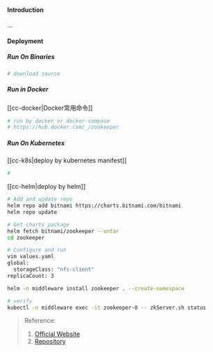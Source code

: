 #### Introduction
...


#### Deployment
##### Run On Binaries
```bash
# download source

```

##### Run in Docker
[[cc-docker|Docker常用命令]]
```bash
# run by docker or docker-compose
# https://hub.docker.com/_/zookeeper
```

##### Run On Kubernetes
[[cc-k8s|deploy by kubernetes manifest]]
```bash
# 
```

[[cc-helm|deploy by helm]]
```bash
# Add and update repo
helm repo add bitnami https://charts.bitnami.com/bitnami
helm repo update

# Get charts package
helm fetch bitnami/zookeeper --untar 
cd zookeeper

# Configure and run
vim values.yaml
global:
  storageClass: "nfs-client"
replicaCount: 3

helm -n middleware install zookeeper . --create-namespace 

# verify
kubectl -n middleware exec -it zookeeper-0 -- zkServer.sh status  
```



> Reference:
> 1. [Official Website](https://kubespray.io/#/)
> 2. [Repository](https://github.com/kubernetes-sigs/kubespray)
